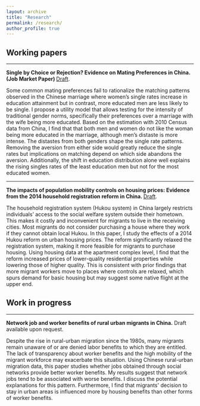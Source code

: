 ```yaml
---
layout: archive
title: "Research"
permalink: /research/
author_profile: true
---
```


Working papers
------
***
<b>Single by Choice or Rejection? Evidence on Mating Preferences in China. (Job Market Paper) </b> [Draft](https://xuchaogao.github.io/files/matching_draft.pdf).

Some common mating preferences fail to rationalize the matching patterns observed in the Chinese marriage where women’s single rates increase in education attainment but in contrast, more educated men are less likely to be single. I propose a utility model that allows testing for the intensity of traditional gender norms, specifically their preferences over a marriage with the wife being more educated. Based on the estimation with 2010 Census data from China, I find that that both men and women do not like the woman being more educated in the marriage, although men’s distaste is more intense. The distastes from both genders shape the single rate patterns. Removing the aversion from either side would greatly reduce the single rates but implications on matching depend on which side abandons the aversion. Additionally, the shift in education distribution alone well explains the rising singles rates of the least education men but not for the most educated women.

***
<b> The impacts of population mobility controls on housing prices: Evidence from the 2014
household registration reform in China. </b> [Draft](https://xuchaogao.github.io/files/reform.pdf).

The household registration system (Hukou system) in China largely restricts individuals’ access to the social welfare system outside their hometown. This makes it costly and inconvenient for migrants to live in the receiving cities. Most migrants do not consider purchasing a house where they work if they cannot obtain local Hukou. In this paper, I study the effects of a 2014 Hukou reform on urban housing prices. The reform significantly relaxed the registration system, making it more feasible for migrants to purchase housing. Using housing data at the apartment complex level, I find that the reform increased prices of lower-quality residential properties while lowering those of higher quality. This is consistent with prior findings that more migrant workers move to places where controls are relaxed, which spurs demand for basic housing but may suggest some native flight at the upper end.


Work in progress
------

***

<b> Network job and worker benefits of rural urban migrants in China.</b> Draft available upon request.

Despite the rise in rural-urban migration since the 1980s, many migrants remain unaware of or are denied labor benefits to which they are entitled. The lack of transparency about worker benefits and the high mobility of the migrant workforce may exacerbate this situation. Using Chinese rural-urban migration data, this paper studies whether jobs obtained through social networks provide better worker benefits. My results suggest that network jobs tend to be associated with worse benefits. I discuss the potential explanations for this pattern. Furthermore, I find that migrants' decision to stay in urban areas is influenced more by housing benefits than other forms of worker benefits.
